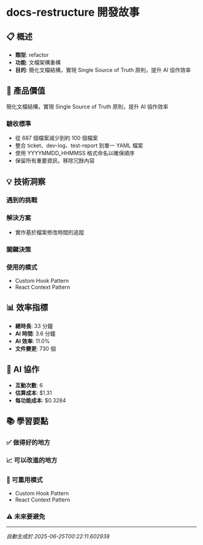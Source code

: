 # docs-restructure 開發故事

## 📋 概述
- **類型**: refactor
- **功能**: 文檔架構重構
- **目的**: 簡化文檔結構，實現 Single Source of Truth 原則，提升 AI 協作效率

## 🎯 產品價值
簡化文檔結構，實現 Single Source of Truth 原則，提升 AI 協作效率

### 驗收標準
- 從 687 個檔案減少到約 100 個檔案
- 整合 ticket、dev-log、test-report 到單一 YAML 檔案
- 使用 YYYYMMDD_HHMMSS 格式命名以確保順序
- 保留所有重要資訊，移除冗餘內容

## 💡 技術洞察

### 遇到的挑戰


### 解決方案
- 實作基於檔案修改時間的追蹤

### 關鍵決策


### 使用的模式
- Custom Hook Pattern
- React Context Pattern

## 📊 效率指標
- **總時長**: 33 分鐘
- **AI 時間**: 3.6 分鐘
- **AI 效率**: 11.0%
- **文件變更**: 730 個

## 🤖 AI 協作
- **互動次數**: 6
- **估算成本**: $1.31
- **每功能成本**: $0.3284

## 📚 學習要點

### ✅ 做得好的地方


### 📈 可以改進的地方


### 🔄 可重用模式
- Custom Hook Pattern
- React Context Pattern

### ⚠️ 未來要避免


---
*自動生成於 2025-06-25T00:22:11.602938*
